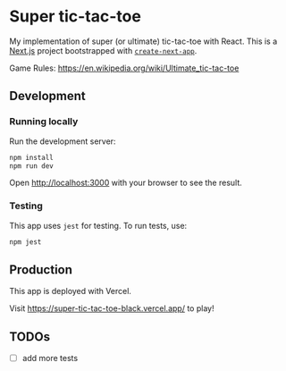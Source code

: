 # Super tic-tac-toe

My implementation of super (or ultimate) tic-tac-toe with React. This is a [Next.js](https://nextjs.org/) project bootstrapped with [`create-next-app`](https://github.com/vercel/next.js/tree/canary/packages/create-next-app).

Game Rules: https://en.wikipedia.org/wiki/Ultimate_tic-tac-toe

## Development

### Running locally

Run the development server:

```bash
npm install
npm run dev
```

Open [http://localhost:3000](http://localhost:3000) with your browser to see the result.

### Testing

This app uses `jest` for testing. To run tests, use:

```bash
npm jest
```

## Production

This app is deployed with Vercel.

Visit https://super-tic-tac-toe-black.vercel.app/ to play!

## TODOs

- [ ] add more tests
